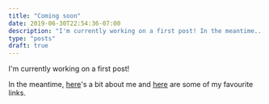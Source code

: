 ```yaml
---
title: "Coming soon"
date: 2019-06-30T22:54:36-07:00
description: "I'm currently working on a first post! In the meantime..."
type: "posts"
draft: true
---
```


I'm currently working on a first post!

In the meantime, [here](/about)'s a bit about me and [here](/links) are some of my favourite links.
